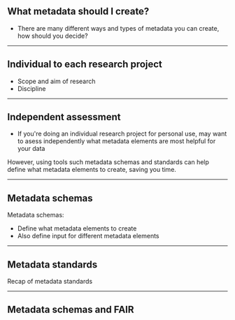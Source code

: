 
## What metadata should I create?
- There are many different ways and types of metadata you can create, how should you decide?

---

## Individual to each research project

- Scope and aim of research
- Discipline

---

## Independent assessment

- If you're doing an individual research project for personal use, may want to asess independently what metadata elements are most helpful for your data

However, using tools such metadata schemas and standards can help define what metadata elements to create, saving you time.

---

## Metadata schemas

Metadata schemas:
- Define what metadata elements to create
- Also define input for different metadata elements

---

## Metadata standards

Recap of metadata standards

---

## Metadata schemas and FAIR
